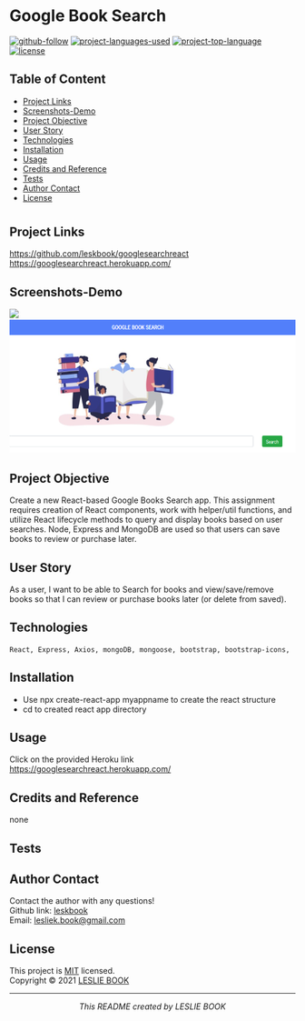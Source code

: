  
  # Google Book Search
  [![github-follow](https://img.shields.io/github/followers/leskbook?label=Follow&logoColor=purple&style=social)](https://github.com/leskbook)
  [![project-languages-used](https://img.shields.io/github/languages/count/leskbook/googlesearchreact?color=important)](https://github.com/leskbook/googlesearchreact)
  [![project-top-language](https://img.shields.io/github/languages/top/leskbook/googlesearchreact?color=blueviolet)](https://github.com/leskbook/googlesearchreact)
  [![license](https://img.shields.io/badge/License-MIT-brightgreen.svg)](https://choosealicense.com/licenses/mit/)
  ## Table of Content
  * [ Project Links ](#Project-Links)
  * [ Screenshots-Demo ](#Screenshots)
  * [ Project Objective ](#Project-Objective)
  * [ User Story ](#User-Story)
  * [ Technologies ](#Technologies)
  * [ Installation ](#Installation)
  * [ Usage ](#Usage)
  * [ Credits and Reference ](#Credits-and-Reference)
  * [ Tests ](#Tests)
  * [ Author Contact ](#Author-Contact)
  * [ License ](#License)
  #
  ##  Project Links
  https://github.com/leskbook/googlesearchreact<br>
  https://googlesearchreact.herokuapp.com/
  ## Screenshots-Demo
  <img src="https://github.com/leskbook/googlesearchreact/blob/main/client/src/images/demo.gif">
  <img src="https://github.com/leskbook/googlesearchreact/blob/main/client/src/images/home.PNG">
  
  ## Project Objective
  Create a new React-based Google Books Search app. This assignment requires creation of React components, work with helper/util functions, and utilize React lifecycle methods to query and display books based on user searches. Node, Express and MongoDB are used so that users can save books to review or purchase later.
  
  ## User Story
  As a user, I want to be able to Search for books and view/save/remove books so that I can review or purchase books later (or delete from saved).
  ## Technologies 
  ```
  React, Express, Axios, mongoDB, mongoose, bootstrap, bootstrap-icons,

  ```
  
  ## Installation
  - Use npx create-react-app myappname to create the react structure
  - cd to created react app directory
  

  ## Usage 
  Click on the provided Heroku link https://googlesearchreact.herokuapp.com/
  
  ## Credits and Reference
  none
  ## Tests
  
  ## Author Contact
  Contact the author with any questions!<br>
  Github link: [leskbook](https://github.com/leskbook)<br>
  Email: lesliek.book@gmail.com
  ## License
  This project is [MIT](https://choosealicense.com/licenses/mit/) licensed.<br />
  Copyright © 2021 [LESLIE BOOK](https://github.com/leskbook)
  
  <hr>
  <p align='center'><i>
  This README created by LESLIE BOOK
  </i></p>
  
